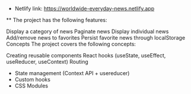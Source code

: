 * Netlify link:   https://worldwide-everyday-news.netlify.app

** The project has the following features:

Display a category of news
Paginate news
Display individual news
Add/remove news to favorites
Persist favorite news through localStorage
Concepts
The project covers the following concepts:

Creating reusable components
React hooks (useState, useEffect, useReducer, useContext)
Routing
- State management (Context API + usereducer)
- Custom hooks
- CSS Modules




